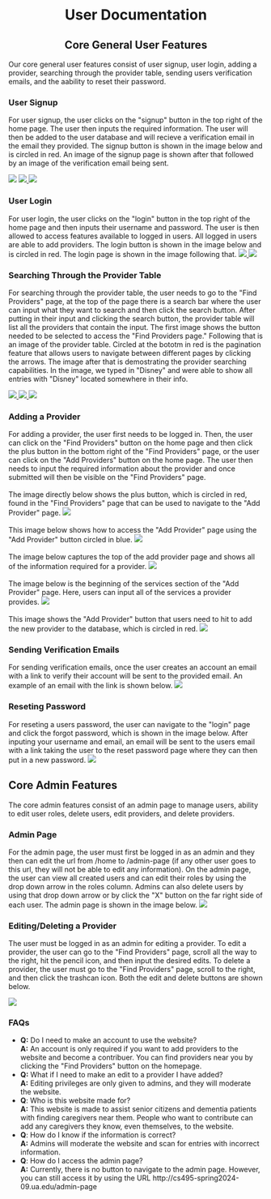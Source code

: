 <h1 align="center">User Documentation</h1>

<h2 align="center">Core General User Features</h2>

<p>Our core general user features consist of user signup, user login, adding a provider, searching through the provider table, sending users verification emails, and the aability to reset their password.</p>
<h3>User Signup</h3>


<p> For user signup, the user clicks on the "signup" button in the top right of the home page. The user then inputs the required information. The user will then be added to the user database and will recieve a verification email in the email they provided. The signup button is shown in the image below and is circled in red. An image of the signup page is shown after that followed by an image of the verification email being sent.</p>
<img src=https://lh3.googleusercontent.com/drive-viewer/AKGpihbtB_Qz2FF1FrjC5YqmMfZ40EOES2vnoUXXbnqb2aX4oUK5_y8rrbBf9OCpOHugQ1lTA5YX1AZnw8AhT6RFEEEKA6Er4jzg6Q=s1600-rw-v1>
<a href="https://lh3.googleusercontent.com/drive-viewer/AKGpihaaEFmiv1kSy3pGq_1qIoFssbAMFqg-WoJBDEFxvcONO64KteIhGPwmLre5NiqqxBsVPZxIV1GMYhchA2PSu8FxGjE-WQIjWnY=s1600-rw-v1?source=screenshot.guru"> <img src="https://lh3.googleusercontent.com/drive-viewer/AKGpihaaEFmiv1kSy3pGq_1qIoFssbAMFqg-WoJBDEFxvcONO64KteIhGPwmLre5NiqqxBsVPZxIV1GMYhchA2PSu8FxGjE-WQIjWnY=s1600-rw-v1" /> </a>
<a href="https://lh3.googleusercontent.com/drive-viewer/AKGpihZ77FUP9U_SzKcnBxWNvI4uu10mEKMa9YUx6S85SV38x-LpWNy0dSB5yTPWzvrn-_RjAuljgPZaojzXuA3GOzchg65iwxGoQW0=s2560?source=screenshot.guru"> <img src="https://lh3.googleusercontent.com/drive-viewer/AKGpihZ77FUP9U_SzKcnBxWNvI4uu10mEKMa9YUx6S85SV38x-LpWNy0dSB5yTPWzvrn-_RjAuljgPZaojzXuA3GOzchg65iwxGoQW0=s2560" /> </a>


<h3>User Login</h3>

For user login, the user clicks on the "login" button in the top right of the home page and then inputs their username and password. The user is then allowed to access features available to logged in users. All logged in users are able to add providers. The login button is shown in the image below and is circled in red. The login page is shown in the image following that.
<a href="https://lh3.googleusercontent.com/drive-viewer/AKGpihZCvky0SjxGO8DIlAzRwp-9QucULCVfnhLMa4MJE3CiDN8M9rbU0K5JML5al5EHmidM8oCUIzYo0J4yrSYLbzIrSJZqli_Pnrw=s1600-rw-v1?source=screenshot.guru"> <img src="https://lh3.googleusercontent.com/drive-viewer/AKGpihZCvky0SjxGO8DIlAzRwp-9QucULCVfnhLMa4MJE3CiDN8M9rbU0K5JML5al5EHmidM8oCUIzYo0J4yrSYLbzIrSJZqli_Pnrw=s1600-rw-v1" /> </a>
<a href="https://lh3.googleusercontent.com/drive-viewer/AKGpiha-He-M77-euyK5-R80KvBghQygLNoy7uF6nsxRH66MTaTox6TDmZ6EVPeIXFbaj3IFeifdUcVSPuSFYyvt29w8c7lyYFFqtI8=s1600-rw-v1?source=screenshot.guru"> <img src="https://lh3.googleusercontent.com/drive-viewer/AKGpiha-He-M77-euyK5-R80KvBghQygLNoy7uF6nsxRH66MTaTox6TDmZ6EVPeIXFbaj3IFeifdUcVSPuSFYyvt29w8c7lyYFFqtI8=s1600-rw-v1" /> </a>

<h3>Searching Through the Provider Table</h3>

For searching through the provider table, the user needs to go to the "Find Providers" page, at the top of the page there is a search bar where the user can input what they want to search and then click the search button. After putting in their input and clicking the search button, the provider table will list all the providers that contain the input. The first image shows the button needed to be selected to access the "Find Providers page." Following that is an image of the provider table. Circled at the bototm in red is the pagination feature that allows users to navigate between different pages by clicking the arrows. The image after that is demostrating the provider searching capabilities. In the image, we typed in "Disney" and were able to show all entries with "Disney" located somewhere in their info. 

<a href="https://lh3.googleusercontent.com/drive-viewer/AKGpihZXSduZDbHI1uVZMLpGwvHwZpI4710IDHqHgFwSW0oDupUUF8UL2mmY0ykNytnGamKeK-_kNdPYJdYZJuPHmUqRDbB55UYLxA=s1600-rw-v1?source=screenshot.guru"> <img src="https://lh3.googleusercontent.com/drive-viewer/AKGpihZXSduZDbHI1uVZMLpGwvHwZpI4710IDHqHgFwSW0oDupUUF8UL2mmY0ykNytnGamKeK-_kNdPYJdYZJuPHmUqRDbB55UYLxA=s1600-rw-v1" /> </a>
<a href="https://lh3.googleusercontent.com/drive-viewer/AKGpihZIoUenK0N_EPSbSxZtGz5fTfkLq4u9N27La6Jl4RUBEGi3fLj5ikZmJhtZjpng4gkkgOW0KSilxrMOQ9IPfkhhagW9vcZ-Btc=s1600-rw-v1?source=screenshot.guru"> <img src="https://lh3.googleusercontent.com/drive-viewer/AKGpihZIoUenK0N_EPSbSxZtGz5fTfkLq4u9N27La6Jl4RUBEGi3fLj5ikZmJhtZjpng4gkkgOW0KSilxrMOQ9IPfkhhagW9vcZ-Btc=s1600-rw-v1" /> </a>
<a href="https://lh3.googleusercontent.com/drive-viewer/AKGpihbICTtsyJdN1cIyNM6c0HEZ7PNbpQ4gSbpMGuq6kHVpVzEOF64ufV62qFhFx4vZdMsALRxfvGQ9qPsRFhypX8zIf20FKNzpmYY=s1600-rw-v1?source=screenshot.guru"> <img src="https://lh3.googleusercontent.com/drive-viewer/AKGpihbICTtsyJdN1cIyNM6c0HEZ7PNbpQ4gSbpMGuq6kHVpVzEOF64ufV62qFhFx4vZdMsALRxfvGQ9qPsRFhypX8zIf20FKNzpmYY=s1600-rw-v1" /> </a>
<h3>Adding a Provider</h3>

For adding a provider, the user first needs to be logged in. Then, the user can click on the "Find Providers" button on the home page and then click the plus button in the bottom right of the "Find Providers" page, or the user can click on the "Add Providers" button on the home page. The user then needs to input the required information about the provider and once submitted will then be visible on the "Find Providers" page.
<br><br>
The image directly below shows the plus button, which is circled in red, found in the "Find Providers" page that can be used to navigate to the "Add Provider" page.
<a href="https://lh3.googleusercontent.com/drive-viewer/AKGpihZV3Fx8gEdENzksnw5bGIsRxIEQVZk04VZNKmfSHtP-AwKZU_viHgsCuH0gl_0ZOSG0rfVycXauMT-fY4htx4w-oNS596ZvZw=s1600-rw-v1?source=screenshot.guru"> <img src="https://lh3.googleusercontent.com/drive-viewer/AKGpihZV3Fx8gEdENzksnw5bGIsRxIEQVZk04VZNKmfSHtP-AwKZU_viHgsCuH0gl_0ZOSG0rfVycXauMT-fY4htx4w-oNS596ZvZw=s1600-rw-v1" /> </a>
<br><br>
This image below shows how to access the "Add Provider" page using the "Add Provider" button circled in blue.
<a href="https://lh3.googleusercontent.com/drive-viewer/AKGpihYs-6Pj9o7j3d7LQ6iKpUzjals2_Heq6qJbeMGGM1PZYv8tHuDobo6OspG_5LiOWmQD18jfiVUq9hTcFDg8oRsya6bOQ3AKBC8=s1600-rw-v1?source=screenshot.guru"> <img src="https://lh3.googleusercontent.com/drive-viewer/AKGpihYs-6Pj9o7j3d7LQ6iKpUzjals2_Heq6qJbeMGGM1PZYv8tHuDobo6OspG_5LiOWmQD18jfiVUq9hTcFDg8oRsya6bOQ3AKBC8=s1600-rw-v1" /> </a>
<br><br>
The image below captures the top of the add provider page and shows all of the information required for a provider.
<a href="https://lh3.googleusercontent.com/drive-viewer/AKGpihaTZPbXcF48Y4S2O3hUAThJV9eFBHMfioGNV8iAhyvAgweHIIq9mj0zyIUxeWMRHMR5bXogP6kr29wamGmyPMXUcuNJNd5D0g=s1600-rw-v1?source=screenshot.guru"> <img src="https://lh3.googleusercontent.com/drive-viewer/AKGpihaTZPbXcF48Y4S2O3hUAThJV9eFBHMfioGNV8iAhyvAgweHIIq9mj0zyIUxeWMRHMR5bXogP6kr29wamGmyPMXUcuNJNd5D0g=s1600-rw-v1" /> </a>
<br> <br>
The image below is the beginning of the services section of the "Add Provider" page. Here, users can input all of the services a provider provides.
<a href="https://lh3.googleusercontent.com/drive-viewer/AKGpihYc79GGyCQcxpY-datX-RutPb438voC4qaEn0s3yVZYxKUVXv2z1VlD4rq53nEkfR34XY9hR5IgqYn2Or7iYsSoY-JRedGifco=s1600-rw-v1?source=screenshot.guru"> <img src="https://lh3.googleusercontent.com/drive-viewer/AKGpihYc79GGyCQcxpY-datX-RutPb438voC4qaEn0s3yVZYxKUVXv2z1VlD4rq53nEkfR34XY9hR5IgqYn2Or7iYsSoY-JRedGifco=s1600-rw-v1" /> </a>
<br><br>
This image shows the "Add Provider" button that users need to hit to add the new provider to the database, which is circled in red.
<a href="https://lh3.googleusercontent.com/drive-viewer/AKGpiha-DbuGyuSDdpTv9TwRLjV-AZc7-Fa_v9_yuIc73hLtAu7IzfTDO1Y10bBxVYxc68tEYiaZk0DUHsLMbElAAVL74s2LJut3Df0=s1600-rw-v1?source=screenshot.guru"> <img src="https://lh3.googleusercontent.com/drive-viewer/AKGpiha-DbuGyuSDdpTv9TwRLjV-AZc7-Fa_v9_yuIc73hLtAu7IzfTDO1Y10bBxVYxc68tEYiaZk0DUHsLMbElAAVL74s2LJut3Df0=s1600-rw-v1" /> </a>

<h3>Sending Verification Emails</h3>

For sending verification emails, once the user creates an account an email with a link to verify their account will be sent to the provided email. An example of an email with the link is shown below.
<a href="https://lh3.googleusercontent.com/drive-viewer/AKGpihbjo56zmfLB0PCbnJtlbfkj05G69gHLZsU4hzsARoPWB1WHXw5nNqIAXUX1wyGCzEURwRnI5LQharxHijfzamVfsIpOFUwMmqM=s2560?source=screenshot.guru"> <img src="https://lh3.googleusercontent.com/drive-viewer/AKGpihbjo56zmfLB0PCbnJtlbfkj05G69gHLZsU4hzsARoPWB1WHXw5nNqIAXUX1wyGCzEURwRnI5LQharxHijfzamVfsIpOFUwMmqM=s2560" /> </a>

<h3>Reseting Password</h3>

For reseting a users password, the user can navigate to the "login" page and click the forgot password, which is shown in the image below. After inputing your username and email, an email will be sent to the users email with a link taking the user to the reset password page where they can then put in a new password.
<a href="https://lh3.googleusercontent.com/drive-viewer/AKGpihZm7SUZu2UwMRMVNVWpGts355CfexHOw8COUlYuBXCM0r9eoD_OxRet0Rtak4ui9egsQByMUZgtrgGw0XdeDdDt_XaZZD7xdXc=s1600-rw-v1?source=screenshot.guru"> <img src="https://lh3.googleusercontent.com/drive-viewer/AKGpihZm7SUZu2UwMRMVNVWpGts355CfexHOw8COUlYuBXCM0r9eoD_OxRet0Rtak4ui9egsQByMUZgtrgGw0XdeDdDt_XaZZD7xdXc=s1600-rw-v1" /> </a>

<h2> Core Admin Features</h2>
The core admin features consist of an admin page to manage users, ability to edit user roles, delete users, edit providers, and delete providers.

<h3> Admin Page </h3>
For the admin page, the user must first be logged in as an admin and they then can edit the url from /home to /admin-page (if any other user goes to this url, they will not be able to edit any information). On the admin page, the user can view all created users and can edit their roles by using the drop down arrow in the roles column. Admins can also delete users by using that drop down arrow or by click the "X" button on the far right side of each user. The admin page is shown in the image below.
<a href="https://lh3.googleusercontent.com/drive-viewer/AKGpihYK9J9YSEPc6b0rzTJSm3sWPBQGOBIUrRyIL0RB72u8UUga7ngzP7ltFFd8aSsYT3qaAavjBwl4kpSGoGBweDaiu2caGBdHeDQ=s1600-rw-v1?source=screenshot.guru"> <img src="https://lh3.googleusercontent.com/drive-viewer/AKGpihYK9J9YSEPc6b0rzTJSm3sWPBQGOBIUrRyIL0RB72u8UUga7ngzP7ltFFd8aSsYT3qaAavjBwl4kpSGoGBweDaiu2caGBdHeDQ=s1600-rw-v1" /> </a>

<h3>Editing/Deleting a Provider</h3>
<p> The user must be logged in as an admin for editing a provider. To edit a provider, the user can go to the "Find Providers" page, scroll all the way to the right, hit the pencil icon, and then input the desired edits. To delete a provider, the user must go to the "Find Providers" page, scroll to the right, and then click the trashcan icon. Both the edit and delete buttons are shown below.</p>
<a href="https://lh3.googleusercontent.com/drive-viewer/AKGpihYziOCzt5n8EjyrSJwsXXjeLtwwZCgQsSKFQnbm-rsPjMG7MupgzAb4bDKXMKanfury1LbTUNZIBSmJw_WhYbrDtjv3UAZlU1Q=s2560?source=screenshot.guru"> <img src="https://lh3.googleusercontent.com/drive-viewer/AKGpihYziOCzt5n8EjyrSJwsXXjeLtwwZCgQsSKFQnbm-rsPjMG7MupgzAb4bDKXMKanfury1LbTUNZIBSmJw_WhYbrDtjv3UAZlU1Q=s2560" /> </a>

<h3>FAQs</h3>
<ul>
  <li><b>Q:</b> Do I need to make an account to use the website? <br> <b>A:</b> An account is only required if you want to add providers to the website and become a contribuer. You can find providers near you by clicking the "Find Providers" button on the homepage. </li>
  <li><b>Q:</b> What if I need to make an edit to a provider I have added? <br> <b>A:</b> Editing privileges are only given to admins, and they will moderate the website.</li>
  <li><b>Q</b>: Who is this website made for? <br> <b>A:</b> This website is made to assist senior citizens and dementia patients with finding caregivers near them. People who want to contribute can add any caregivers they know, even themselves, to the website.</li>
 <li><b>Q</b>: How do I know if the information is correct? <br> <b>A:</b> Admins will moderate the website and scan for entries with incorrect information.</li>
  <li><b>Q</b>: How do I access the admin page? <br> <b>A:</b> Currently, there is no button to navigate to the admin page. However, you can still access it by using the URL http://cs495-spring2024-09.ua.edu/admin-page</li>
</ul>
